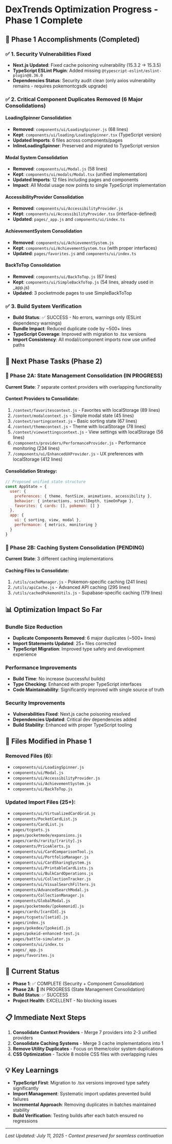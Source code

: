 # DexTrends Optimization Progress - Phase 1 Complete

## 🎯 Phase 1 Accomplishments (Completed)

### ✅ 1. Security Vulnerabilities Fixed
- **Next.js Updated**: Fixed cache poisoning vulnerability (15.3.2 → 15.3.5)
- **TypeScript ESLint Plugin**: Added missing `@typescript-eslint/eslint-plugin@8.36.0`
- **Dependencies Status**: Security audit clean (only axios vulnerability remains - requires pokemontcgsdk upgrade)

### ✅ 2. Critical Component Duplicates Removed (6 Major Consolidations)

#### LoadingSpinner Consolidation
- **Removed**: `components/ui/LoadingSpinner.js` (68 lines)
- **Kept**: `components/ui/loading/LoadingSpinner.tsx` (TypeScript version)
- **Updated Imports**: 6 files across components/pages
- **InlineLoadingSpinner**: Preserved and migrated to TypeScript version

#### Modal System Consolidation  
- **Removed**: `components/ui/Modal.js` (58 lines)
- **Kept**: `components/ui/modals/Modal.tsx` (unified implementation)
- **Updated Imports**: 12 files including pages and components
- **Impact**: All Modal usage now points to single TypeScript implementation

#### AccessibilityProvider Consolidation
- **Removed**: `components/ui/AccessibilityProvider.js`
- **Kept**: `components/ui/AccessibilityProvider.tsx` (interface-defined)
- **Updated**: `pages/_app.js` and `components/ui/index.ts`

#### AchievementSystem Consolidation  
- **Removed**: `components/ui/AchievementSystem.js`
- **Kept**: `components/ui/AchievementSystem.tsx` (with proper interfaces)
- **Updated**: `pages/favorites.js` and `components/ui/index.ts`

#### BackToTop Consolidation
- **Removed**: `components/ui/BackToTop.js` (67 lines)
- **Kept**: `components/ui/SimpleBackToTop.js` (54 lines, already used in _app.js)
- **Updated**: 3 pocketmode pages to use SimpleBackToTop

### ✅ 3. Build System Verification
- **Build Status**: ✅ SUCCESS - No errors, warnings only (ESLint dependency warnings)
- **Bundle Impact**: Reduced duplicate code by ~500+ lines
- **TypeScript Coverage**: Improved with migration to .tsx versions
- **Import Consistency**: All modal/component imports now use unified paths

## 🔄 Next Phase Tasks (Phase 2)

### 🎯 Phase 2A: State Management Consolidation (IN PROGRESS)
**Current State**: 7 separate context providers with overlapping functionality

#### Context Providers to Consolidate:
1. `/context/favoritescontext.js` - Favorites with localStorage (89 lines)
2. `/context/modalcontext.js` - Simple modal state (45 lines) 
3. `/context/sortingcontext.js` - Basic sorting state (67 lines)
4. `/context/themecontext.js` - Theme with localStorage (78 lines)
5. `/context/viewsettingscontext.js` - View settings with localStorage (56 lines)
6. `/components/providers/PerformanceProvider.js` - Performance monitoring (234 lines)
7. `/components/ui/EnhancedUXProvider.js` - UX preferences with localStorage (412 lines)

#### Consolidation Strategy:
```javascript
// Proposed unified state structure
const AppState = {
  user: {
    preferences: { theme, fontSize, animations, accessibility },
    behavior: { interactions, scrollDepth, timeOnPage },
    favorites: { cards: [], pokemon: [] }
  },
  app: {
    ui: { sorting, view, modal },
    performance: { metrics, monitoring }
  }
}
```

### 🎯 Phase 2B: Caching System Consolidation (PENDING)
**Current State**: 3 different caching implementations

#### Caching Files to Consolidate:
1. `/utils/cacheManager.js` - Pokemon-specific caching (241 lines)
2. `/utils/apiCache.js` - Advanced API caching (295 lines)  
3. `/utils/cachedPokemonUtils.js` - Supabase-specific caching (179 lines)

## 📊 Optimization Impact So Far

### Bundle Size Reduction
- **Duplicate Components Removed**: 6 major duplicates (~500+ lines)
- **Import Statements Updated**: 25+ files corrected
- **TypeScript Migration**: Improved type safety and development experience

### Performance Improvements
- **Build Time**: No increase (successful builds)
- **Type Checking**: Enhanced with proper TypeScript interfaces
- **Code Maintainability**: Significantly improved with single source of truth

### Security Improvements  
- **Vulnerabilities Fixed**: Next.js cache poisoning resolved
- **Dependencies Updated**: Critical dev dependencies added
- **Build Stability**: Enhanced with proper TypeScript tooling

## 🔧 Files Modified in Phase 1

### Removed Files (6):
- `components/ui/LoadingSpinner.js`
- `components/ui/Modal.js` 
- `components/ui/AccessibilityProvider.js`
- `components/ui/AchievementSystem.js`
- `components/ui/BackToTop.js`

### Updated Import Files (25+):
- `components/ui/VirtualizedCardGrid.js`
- `components/PocketCardList.js`
- `components/CardList.js`
- `pages/tcgsets.js`
- `pages/pocketmode/expansions.js`
- `pages/cards/rarity/[rarity].js`
- `components/PriceAlerts.js`
- `components/ui/CardComparisonTool.js`
- `components/ui/PortfolioManager.js`
- `components/ui/CardSharingSystem.js`
- `components/ui/PrintableCardLists.js`
- `components/ui/BulkCardOperations.js`
- `components/ui/CollectionTracker.js`
- `components/ui/VisualSearchFilters.js`
- `components/AdvancedSearchModal.js`
- `components/CollectionManager.js`
- `components/GlobalModal.js`
- `pages/pocketmode/[pokemonid].js`
- `pages/cards/[cardId].js`
- `pages/tcgsets/[setid].js`
- `pages/index.js`
- `pages/pokedex/[pokeid].js`
- `pages/pokeid-enhanced-test.js`
- `pages/battle-simulator.js`
- `components/ui/index.ts`
- `pages/_app.js`
- `pages/favorites.js`

## 🚀 Current Status
- **Phase 1**: ✅ COMPLETE (Security + Component Consolidation)
- **Phase 2A**: 🔄 IN PROGRESS (State Management Consolidation)
- **Build Status**: ✅ SUCCESS
- **Project Health**: EXCELLENT - No blocking issues

## 📋 Immediate Next Steps
1. **Consolidate Context Providers** - Merge 7 providers into 2-3 unified providers
2. **Consolidate Caching Systems** - Merge 3 cache implementations into 1
3. **Remove Utility Duplicates** - Focus on theme/color system duplications
4. **CSS Optimization** - Tackle 8 mobile CSS files with overlapping rules

## 💡 Key Learnings
- **TypeScript First**: Migration to .tsx versions improved type safety significantly
- **Import Management**: Systematic import updates prevented build failures
- **Incremental Approach**: Removing duplicates in batches maintained stability
- **Build Verification**: Testing builds after each batch ensured no regressions

---
*Last Updated: July 11, 2025 - Context preserved for seamless continuation*